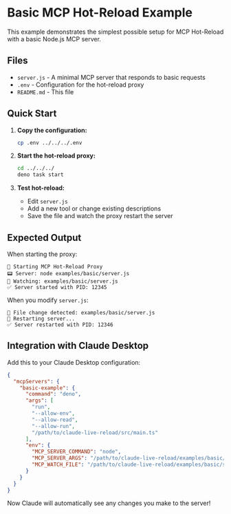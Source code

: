 # Basic MCP Hot-Reload Example

This example demonstrates the simplest possible setup for MCP Hot-Reload with a basic Node.js MCP server.

## Files

- `server.js` - A minimal MCP server that responds to basic requests
- `.env` - Configuration for the hot-reload proxy
- `README.md` - This file

## Quick Start

1. **Copy the configuration:**
   ```bash
   cp .env ../../../.env
   ```

2. **Start the hot-reload proxy:**
   ```bash
   cd ../../../
   deno task start
   ```

3. **Test hot-reload:**
   - Edit `server.js`
   - Add a new tool or change existing descriptions
   - Save the file and watch the proxy restart the server

## Expected Output

When starting the proxy:

```
🚀 Starting MCP Hot-Reload Proxy
📟 Server: node examples/basic/server.js
👀 Watching: examples/basic/server.js
✅ Server started with PID: 12345
```

When you modify `server.js`:

```
📝 File change detected: examples/basic/server.js
🔄 Restarting server...
✅ Server restarted with PID: 12346
```

## Integration with Claude Desktop

Add this to your Claude Desktop configuration:

```json
{
  "mcpServers": {
    "basic-example": {
      "command": "deno",
      "args": [
        "run",
        "--allow-env",
        "--allow-read",
        "--allow-run",
        "/path/to/claude-live-reload/src/main.ts"
      ],
      "env": {
        "MCP_SERVER_COMMAND": "node",
        "MCP_SERVER_ARGS": "/path/to/claude-live-reload/examples/basic/server.js",
        "MCP_WATCH_FILE": "/path/to/claude-live-reload/examples/basic/server.js"
      }
    }
  }
}
```

Now Claude will automatically see any changes you make to the server!
